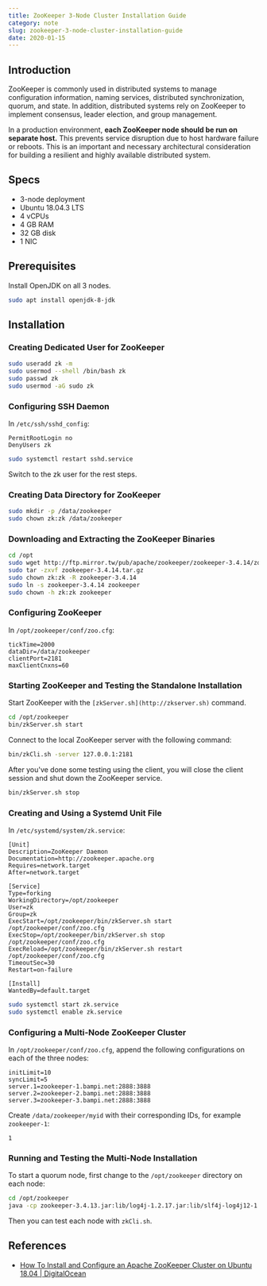 ```yaml
---
title: ZooKeeper 3-Node Cluster Installation Guide
category: note
slug: zookeeper-3-node-cluster-installation-guide
date: 2020-01-15
---
```

## Introduction

ZooKeeper is commonly used in distributed systems to manage configuration
information, naming services, distributed synchronization, quorum, and state. In
addition, distributed systems rely on ZooKeeper to implement consensus, leader
election, and group management.

In a production environment, **each ZooKeeper node should be run on separate
host.** This prevents service disruption due to host hardware failure or
reboots. This is an important and necessary architectural consideration for
building a resilient and highly available distributed system.

## Specs

-  3-node deployment
-  Ubuntu 18.04.3 LTS
-  4 vCPUs
-  4 GB RAM
-  32 GB disk
-  1 NIC

## Prerequisites

Install OpenJDK on all 3 nodes.

```bash
sudo apt install openjdk-8-jdk
```

## Installation

### Creating Dedicated User for ZooKeeper

```bash
sudo useradd zk -m
sudo usermod --shell /bin/bash zk
sudo passwd zk
sudo usermod -aG sudo zk
```

### Configuring SSH Daemon

In `/etc/ssh/sshd_config`:

```text
PermitRootLogin no
DenyUsers zk
```

```bash
sudo systemctl restart sshd.service
```

Switch to the zk user for the rest steps.

### Creating Data Directory for ZooKeeper

```bash
sudo mkdir -p /data/zookeeper
sudo chown zk:zk /data/zookeeper
```

### Downloading and Extracting the ZooKeeper Binaries

```bash
cd /opt
sudo wget http://ftp.mirror.tw/pub/apache/zookeeper/zookeeper-3.4.14/zookeeper-3.4.14.tar.gz
sudo tar -zxvf zookeeper-3.4.14.tar.gz
sudo chown zk:zk -R zookeeper-3.4.14
sudo ln -s zookeeper-3.4.14 zookeeper
sudo chown -h zk:zk zookeeper
```

### Configuring ZooKeeper

In `/opt/zookeeper/conf/zoo.cfg`:

```text
tickTime=2000
dataDir=/data/zookeeper
clientPort=2181
maxClientCnxns=60
```

### Starting ZooKeeper and Testing the Standalone Installation

Start ZooKeeper with the `[zkServer.sh](http://zkserver.sh)` command.

```bash
cd /opt/zookeeper
bin/zkServer.sh start
```

Connect to the local ZooKeeper server with the following command:

```bash
bin/zkCli.sh -server 127.0.0.1:2181
```

After you've done some testing using the client, you will close the client
session and shut down the ZooKeeper service.

```bash
bin/zkServer.sh stop
```

### Creating and Using a Systemd Unit File

In `/etc/systemd/system/zk.service`:

```text
[Unit]
Description=ZooKeeper Daemon
Documentation=http://zookeeper.apache.org
Requires=network.target
After=network.target

[Service]
Type=forking
WorkingDirectory=/opt/zookeeper
User=zk
Group=zk
ExecStart=/opt/zookeeper/bin/zkServer.sh start /opt/zookeeper/conf/zoo.cfg
ExecStop=/opt/zookeeper/bin/zkServer.sh stop /opt/zookeeper/conf/zoo.cfg
ExecReload=/opt/zookeeper/bin/zkServer.sh restart /opt/zookeeper/conf/zoo.cfg
TimeoutSec=30
Restart=on-failure

[Install]
WantedBy=default.target
```

```bash
sudo systemctl start zk.service
sudo systemctl enable zk.service
```

### Configuring a Multi-Node ZooKeeper Cluster

In `/opt/zookeeper/conf/zoo.cfg`, append the following configurations on each of
the three nodes:

```text
initLimit=10
syncLimit=5
server.1=zookeeper-1.bampi.net:2888:3888
server.2=zookeeper-2.bampi.net:2888:3888
server.3=zookeeper-3.bampi.net:2888:3888
```

Create `/data/zookeeper/myid` with their corresponding IDs, for example
`zookeeper-1`:

```text
1
```

### Running and Testing the Multi-Node Installation

To start a quorum node, first change to the `/opt/zookeeper` directory on each
node:

```bash
cd /opt/zookeeper
java -cp zookeeper-3.4.13.jar:lib/log4j-1.2.17.jar:lib/slf4j-log4j12-1.7.25.jar:lib/slf4j-api-1.7.25.jar:conf org.apache.zookeeper.server.quorum.QuorumPeerMain conf/zoo.cfg
```

Then you can test each node with `zkCli.sh`.

## References

-  [How To Install and Configure an Apache ZooKeeper Cluster on Ubuntu 18.04 |
   DigitalOcean](https://www.digitalocean.com/community/tutorials/how-to-install-and-configure-an-apache-zookeeper-cluster-on-ubuntu-18-04)
